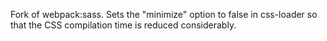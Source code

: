 Fork of webpack:sass. Sets the "minimize" option to false in css-loader so that the CSS compilation time is reduced considerably.
